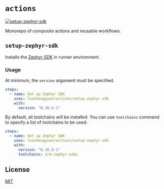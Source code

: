 # `actions`

[![setup-zephyr-sdk](https://github.com/loozhengyuan/actions/actions/workflows/setup-zephyr-sdk.yml/badge.svg)](https://github.com/loozhengyuan/actions/actions/workflows/setup-zephyr-sdk.yml)

Monorepo of composite actions and reusable workflows.

## `setup-zephyr-sdk`

Installs the [Zephyr SDK](https://github.com/zephyrproject-rtos/sdk-ng) in runner environment.

### Usage

At minimum, the `version` argument must be specified.

```yaml
steps:
  - name: Set up Zephyr SDK
    uses: loozhengyuan/actions/setup-zephyr-sdk
    with:
      version: "0.16.5-1"
```

By default, all toolchains will be installed. You can use `toolchains` command to specify a list of toolchains to be used:

```yaml
steps:
  - name: Set up Zephyr SDK
    uses: loozhengyuan/actions/setup-zephyr-sdk
    with:
      version: "0.16.5-1"
      toolchains: arm-zephyr-eabi
```

## License

[MIT](https://choosealicense.com/licenses/mit/)
